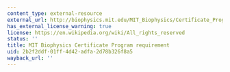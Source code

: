 ```yaml
---
content_type: external-resource
external_url: http://biophysics.mit.edu/MIT_Biophysics/Certificate_Program.html
has_external_license_warning: true
license: https://en.wikipedia.org/wiki/All_rights_reserved
status: ''
title: MIT Biophysics Certificate Program requirement
uid: 2b2f2ddf-01ff-4d42-adfa-2d78b326f8a5
wayback_url: ''
---
```

